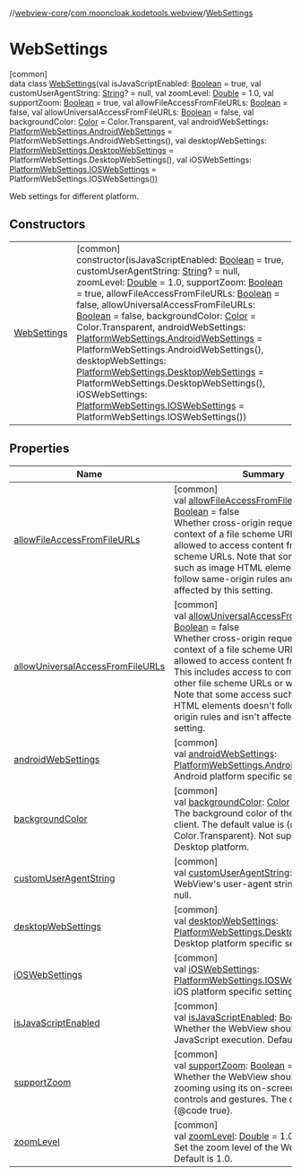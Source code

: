 //[webview-core](../../../index.md)/[com.mooncloak.kodetools.webview](../index.md)/[WebSettings](index.md)

# WebSettings

[common]\
data class [WebSettings](index.md)(val isJavaScriptEnabled: [Boolean](https://kotlinlang.org/api/latest/jvm/stdlib/kotlin/-boolean/index.html) = true, val customUserAgentString: [String](https://kotlinlang.org/api/latest/jvm/stdlib/kotlin/-string/index.html)? = null, val zoomLevel: [Double](https://kotlinlang.org/api/latest/jvm/stdlib/kotlin/-double/index.html) = 1.0, val supportZoom: [Boolean](https://kotlinlang.org/api/latest/jvm/stdlib/kotlin/-boolean/index.html) = true, val allowFileAccessFromFileURLs: [Boolean](https://kotlinlang.org/api/latest/jvm/stdlib/kotlin/-boolean/index.html) = false, val allowUniversalAccessFromFileURLs: [Boolean](https://kotlinlang.org/api/latest/jvm/stdlib/kotlin/-boolean/index.html) = false, val backgroundColor: [Color](https://developer.android.com/reference/kotlin/androidx/compose/ui/graphics/Color.html) = Color.Transparent, val androidWebSettings: [PlatformWebSettings.AndroidWebSettings](../-platform-web-settings/-android-web-settings/index.md) = PlatformWebSettings.AndroidWebSettings(), val desktopWebSettings: [PlatformWebSettings.DesktopWebSettings](../-platform-web-settings/-desktop-web-settings/index.md) = PlatformWebSettings.DesktopWebSettings(), val iOSWebSettings: [PlatformWebSettings.IOSWebSettings](../-platform-web-settings/-i-o-s-web-settings/index.md) = PlatformWebSettings.IOSWebSettings())

Web settings for different platform.

## Constructors

| | |
|---|---|
| [WebSettings](-web-settings.md) | [common]<br>constructor(isJavaScriptEnabled: [Boolean](https://kotlinlang.org/api/latest/jvm/stdlib/kotlin/-boolean/index.html) = true, customUserAgentString: [String](https://kotlinlang.org/api/latest/jvm/stdlib/kotlin/-string/index.html)? = null, zoomLevel: [Double](https://kotlinlang.org/api/latest/jvm/stdlib/kotlin/-double/index.html) = 1.0, supportZoom: [Boolean](https://kotlinlang.org/api/latest/jvm/stdlib/kotlin/-boolean/index.html) = true, allowFileAccessFromFileURLs: [Boolean](https://kotlinlang.org/api/latest/jvm/stdlib/kotlin/-boolean/index.html) = false, allowUniversalAccessFromFileURLs: [Boolean](https://kotlinlang.org/api/latest/jvm/stdlib/kotlin/-boolean/index.html) = false, backgroundColor: [Color](https://developer.android.com/reference/kotlin/androidx/compose/ui/graphics/Color.html) = Color.Transparent, androidWebSettings: [PlatformWebSettings.AndroidWebSettings](../-platform-web-settings/-android-web-settings/index.md) = PlatformWebSettings.AndroidWebSettings(), desktopWebSettings: [PlatformWebSettings.DesktopWebSettings](../-platform-web-settings/-desktop-web-settings/index.md) = PlatformWebSettings.DesktopWebSettings(), iOSWebSettings: [PlatformWebSettings.IOSWebSettings](../-platform-web-settings/-i-o-s-web-settings/index.md) = PlatformWebSettings.IOSWebSettings()) |

## Properties

| Name | Summary |
|---|---|
| [allowFileAccessFromFileURLs](allow-file-access-from-file-u-r-ls.md) | [common]<br>val [allowFileAccessFromFileURLs](allow-file-access-from-file-u-r-ls.md): [Boolean](https://kotlinlang.org/api/latest/jvm/stdlib/kotlin/-boolean/index.html) = false<br>Whether cross-origin requests in the context of a file scheme URL should be allowed to access content from other file scheme URLs. Note that some accesses such as image HTML elements don't follow same-origin rules and aren't affected by this setting. |
| [allowUniversalAccessFromFileURLs](allow-universal-access-from-file-u-r-ls.md) | [common]<br>val [allowUniversalAccessFromFileURLs](allow-universal-access-from-file-u-r-ls.md): [Boolean](https://kotlinlang.org/api/latest/jvm/stdlib/kotlin/-boolean/index.html) = false<br>Whether cross-origin requests in the context of a file scheme URL should be allowed to access content from <i>any</i> origin. This includes access to content from other file scheme URLs or web contexts. Note that some access such as image HTML elements doesn't follow same-origin rules and isn't affected by this setting. |
| [androidWebSettings](android-web-settings.md) | [common]<br>val [androidWebSettings](android-web-settings.md): [PlatformWebSettings.AndroidWebSettings](../-platform-web-settings/-android-web-settings/index.md)<br>Android platform specific settings. |
| [backgroundColor](background-color.md) | [common]<br>val [backgroundColor](background-color.md): [Color](https://developer.android.com/reference/kotlin/androidx/compose/ui/graphics/Color.html)<br>The background color of the WebView client. The default value is {@code Color.Transparent}. Not supported on Desktop platform. |
| [customUserAgentString](custom-user-agent-string.md) | [common]<br>val [customUserAgentString](custom-user-agent-string.md): [String](https://kotlinlang.org/api/latest/jvm/stdlib/kotlin/-string/index.html)? = null<br>WebView's user-agent string. Default is null. |
| [desktopWebSettings](desktop-web-settings.md) | [common]<br>val [desktopWebSettings](desktop-web-settings.md): [PlatformWebSettings.DesktopWebSettings](../-platform-web-settings/-desktop-web-settings/index.md)<br>Desktop platform specific settings. |
| [iOSWebSettings](i-o-s-web-settings.md) | [common]<br>val [iOSWebSettings](i-o-s-web-settings.md): [PlatformWebSettings.IOSWebSettings](../-platform-web-settings/-i-o-s-web-settings/index.md)<br>iOS platform specific settings. |
| [isJavaScriptEnabled](is-java-script-enabled.md) | [common]<br>val [isJavaScriptEnabled](is-java-script-enabled.md): [Boolean](https://kotlinlang.org/api/latest/jvm/stdlib/kotlin/-boolean/index.html) = true<br>Whether the WebView should enable JavaScript execution. Default is true. |
| [supportZoom](support-zoom.md) | [common]<br>val [supportZoom](support-zoom.md): [Boolean](https://kotlinlang.org/api/latest/jvm/stdlib/kotlin/-boolean/index.html) = true<br>Whether the WebView should support zooming using its on-screen zoom controls and gestures. The default is {@code true}. |
| [zoomLevel](zoom-level.md) | [common]<br>val [zoomLevel](zoom-level.md): [Double](https://kotlinlang.org/api/latest/jvm/stdlib/kotlin/-double/index.html) = 1.0<br>Set the zoom level of the WebView. Default is 1.0. |
